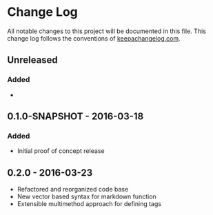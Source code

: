 # Change Log
All notable changes to this project will be documented in this file. This change log follows the conventions of [keepachangelog.com](http://keepachangelog.com/).

## Unreleased
### Added
- 

## 0.1.0-SNAPSHOT - 2016-03-18
### Added
- Initial proof of concept release

## 0.2.0 - 2016-03-23
- Refactored and reorganized code base
- New vector based syntax for markdown function
- Extensible multimethod approach for defining tags
